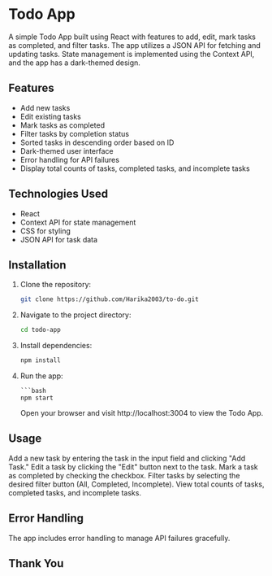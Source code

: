 # Todo App

A simple Todo App built using React with features to add, edit, mark tasks as completed, and filter tasks. The app utilizes a JSON API for fetching and updating tasks. State management is implemented using the Context API, and the app has a dark-themed design.


## Features

- Add new tasks
- Edit existing tasks
- Mark tasks as completed
- Filter tasks by completion status
- Sorted tasks in descending order based on ID
- Dark-themed user interface
- Error handling for API failures
- Display total counts of tasks, completed tasks, and incomplete tasks

## Technologies Used

- React
- Context API for state management
- CSS for styling
- JSON API for task data

## Installation

1.  Clone the repository:

    ```bash
    git clone https://github.com/Harika2003/to-do.git

    ```

2.  Navigate to the project directory:

    ```bash
    cd todo-app

    ```

3.  Install dependencies:

    ```bash
    npm install

    ```

4.  Run the app:

        ```bash
        npm start

    Open your browser and visit http://localhost:3004 to view the Todo App.

## Usage

Add a new task by entering the task in the input field and clicking "Add Task."
Edit a task by clicking the "Edit" button next to the task.
Mark a task as completed by checking the checkbox.
Filter tasks by selecting the desired filter button (All, Completed, Incomplete).
View total counts of tasks, completed tasks, and incomplete tasks.

## Error Handling

The app includes error handling to manage API failures gracefully.

## Thank You

